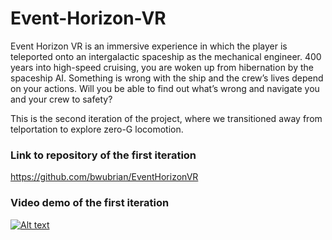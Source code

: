 # Event-Horizon-VR
Event Horizon VR is an immersive experience in which the player is teleported onto an intergalactic spaceship as the mechanical engineer. 400 years into high-speed cruising, you are woken up from hibernation by the spaceship AI. Something is wrong with the ship and the crew’s lives depend on your actions. Will you be able to find out what’s wrong and navigate you and your crew to safety?

This is the second iteration of the project, where we transitioned away from telportation to explore zero-G locomotion.

### Link to repository of the first iteration
https://github.com/bwubrian/EventHorizonVR

### Video demo of the first iteration
[![Alt text](https://img.youtube.com/vi/N30NlBj-sHU/0.jpg)](https://www.youtube.com/watch?v=N30NlBj-sHU)
